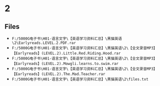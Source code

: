# 2

## Files

- `F:/5000G电子书\H01-语言文字\【英语学习资料汇总】\黑猫英语\2\Earlyreads.LEVEL.2.PDF.rar`
- `F:/5000G电子书\H01-语言文字\【英语学习资料汇总】\黑猫英语\2\【全文录音MP3】【Earlyreads】(LEVEL.2).Little.Red.Riding.Hood.rar`
- `F:/5000G电子书\H01-语言文字\【英语学习资料汇总】\黑猫英语\2\【全文录音MP3】【Earlyreads】(LEVEL.2).Mowgli.learns.to.swim.rar`
- `F:/5000G电子书\H01-语言文字\【英语学习资料汇总】\黑猫英语\2\【全文录音MP3】【Earlyreads】(LEVEL.2).The.Mad.Teacher.rar`
- `F:/5000G电子书\H01-语言文字\【英语学习资料汇总】\黑猫英语\2\files.txt`
